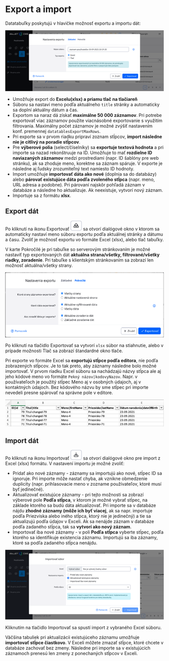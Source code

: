 # Export a import

Datatabuľky poskytujú v hlavičke možnosť exportu a importu dát:

![](export-dialog.png)

- Umožňuje export do **Excelu(xlsx) a priamu tlač na tlačiareň**
- Súboru sa nastaví meno podľa aktuálneho ```title``` stránky a automaticky sa doplní aktuálny dátum a čas.
- Exportom sa naraz dá získať **maximálne 50 000 záznamov**. Pri potrebe exportovať viac záznamov použite viacnásobné exportovanie s využitím filtrovania. Maximálny počet záznamov je možné zvýšiť nastavením konf. premennej `datatablesExportMaxRows`.
- Pri exporte sa v prvom riadku pripraví zoznam stĺpcov, **import následne nie je citlivý na poradie stĺpcov**.
- Pre **výberové polia** (select/číselníky) sa **exportuje textová hodnota** a pri importe sa nazad rekonštruuje na ID. Umožňuje to mať **rozdielne ID naviazaných záznamov** medzi prostrediami (napr. ID šablóny pre web stránku), ak sa zhoduje meno, korektne sa záznam spáruje. V exporte je následne aj ľudsky zrozumiteľný text namiesto ID hodnoty.
- Import umožňuje **importovať dáta ako nové** (doplnia sa do databázy) alebo **párovať existujúce dáta podľa zvoleného stĺpca** (napr. meno, URL adresa a podobne). Pri párovaní najskôr pohľadá záznam v databáze a následne ho aktualizuje. Ak neexistuje, vytvorí nový záznam.
- Importuje sa z formátu **xlsx**.

## Export dát

Po kliknutí na ikonu Exportovať ![](export-icon.png ":no-zoom") sa otvorí dialógové okno v ktorom sa automaticky nastaví meno súboru exportu podľa aktuálnej stránky a dátumu a času. Zvoliť je možnosť exportu vo formáte Excel (xlsx), alebo tlač tabuľky.

V karte Pokročilé je pri tabuľke so serverovým stránkovaním je možné nastaviť typ exportovaných dát **aktuálna strana/všetky, filtrované/všetky riadky, zoradenie**. Pri tabuľke s klientským stránkovaním sa zobrazí len možnosť aktuálna/všetky strany.

![](export-dialog-advanced.png)

Po kliknutí na tlačidlo Exportovať sa vytvorí ```xlsx``` súbor na stiahnutie, alebo v prípade možnosti Tlač sa zobrazí štandardné okno tlače.

Pri exporte vo formáte Excel sa **exportujú stĺpce podľa editora**, nie podľa zobrazených stĺpcov. Je to tak preto, aby záznamy následne bolo možné importovať. V prvom riadku Excel súboru sa nachádzajú názvy stĺpca ale aj jeho kódové meno vo formáte ```Pekný názov|kodovyNazov```. Napr. v používateľoch je použitý stĺpec Meno aj v osobných údajoch, aj v kontaktných údajoch. Bez kódového názvu by sme stĺpec pri importe nevedeli presne spárovať na správne pole v editore.

![](excel.png)

## Import dát

Po kliknutí na ikonu Importovať ![](import-icon.png ":no-zoom") sa otvorí dialógové okno pre import z Excel (xlsx) formátu. V nastavení importu je možné zvoliť:

- Pridať ako nové záznamy - záznamy sa importujú ako nové, stĺpec ID sa ignoruje. Pri importe môže nastať chyba, ak vznikne obmedzenie duplicity (napr. prihlasovacie meno v zozname používateľov, ktoré musí byť jedinečné).
- Aktualizovať existujúce záznamy - pri tejto možnosti sa zobrazí výberové pole **Podľa stĺpca**, v ktorom je možné vybrať stĺpec, na základe ktorého sa budú dáta aktualizovať. Pri importe sa v databáze nájdu **zhodné záznamy (môže ich byť viacej**, ak sa napr. importuje podľa Priezviska alebo iného stĺpca, ktorý nie je jedinečný) a tie sa aktualizujú podľa údajov v Exceli. Ak sa nenájde záznam v databáze podľa zadaného stĺpca, tak sa **vytvorí ako nový záznam**.
- Importovať iba nové záznamy - v poli **Podľa stĺpca** vyberte stĺpec, podľa ktorého sa identifikuje existencia záznamu. Importujú sa iba záznamy, ktoré sa podľa zadaného stĺpca nenájdu.

![](import-dialog.png)

Kliknutím na tlačidlo Importovať sa spustí import z vybraného Excel súboru.

Väčšina tabuliek pri aktualizácii existujúceho záznamu umožňuje **importovať stĺpce čiastkovo**. V Exceli môžete zmazať stĺpce, ktoré chcete v databáze zachovať bez zmeny. Následne pri importe sa v existujúcich záznamoch prenesú len zmeny z ponechaných stĺpcov v Exceli.
